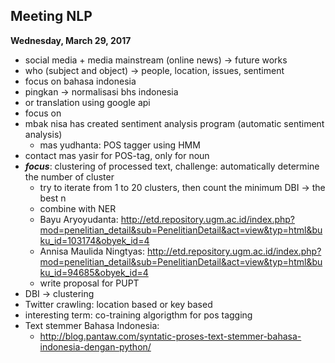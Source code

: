 Meeting NLP
-----------
**Wednesday, March 29, 2017**

- social media + media mainstream (online news) -> future works
- who (subject and object) -> people, location, issues, sentiment
- focus on bahasa indonesia
- pingkan -> normalisasi bhs indonesia
- or translation using google api
- focus on 
- mbak nisa has created sentiment analysis program (automatic sentiment analysis)
    - mas yudhanta: POS tagger using HMM
- contact mas yasir for POS-tag, only for noun
- ***focus***: clustering of processed text, challenge: automatically determine the number of cluster
    - try to iterate from 1 to 20 clusters, then count the minimum DBI -> the best n
    - combine with NER
    - Bayu Aryoyudanta: http://etd.repository.ugm.ac.id/index.php?mod=penelitian_detail&sub=PenelitianDetail&act=view&typ=html&buku_id=103174&obyek_id=4
    - Annisa Maulida Ningtyas: http://etd.repository.ugm.ac.id/index.php?mod=penelitian_detail&sub=PenelitianDetail&act=view&typ=html&buku_id=94685&obyek_id=4
    - write proposal for PUPT
- DBI -> clustering
- Twitter crawling: location based or key based
- interesting term: co-training algorigthm for pos tagging
- Text stemmer Bahasa Indonesia:
	- http://blog.pantaw.com/syntatic-proses-text-stemmer-bahasa-indonesia-dengan-python/

